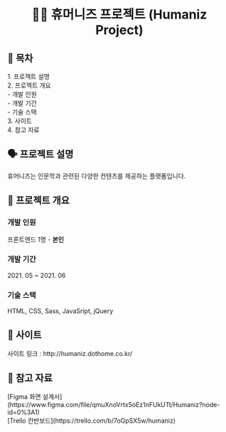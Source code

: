 <h1 style="text-align: center">🧑‍🏫 휴머니즈 프로젝트 (Humaniz Project)</h1>

<h2>🧭 목차</h2>
1. 프로젝트 설명 </br>
2. 프로젝트 개요 </br>
  - 개발 인원 </br>
  - 개발 기간 </br>
  - 기술 스택 </br>
3. 사이트 </br>
4. 참고 자료 </br>

<h2>🗣 프로젝트 설명</h2>
휴머니즈는 인문학과 관련된 다양한 컨텐츠를 제공하는 플랫폼입니다.

<h2>👀 프로젝트 개요</h2>
<h3>개발 인원</h3>
프론트엔드 1명 - <strong>본인</strong>
<h3>개발 기간</h3>
2021. 05 ~ 2021. 06
<h3>기술 스택</h3>
HTML, CSS, Sass, JavaSript, jQuery

<h2>🔗 사이트</h2>
사이트 링크 : http://humaniz.dothome.co.kr/

<h2>📃 참고 자료</h2>
[Figma 화면 설계서](https://www.figma.com/file/qmuXnoVrtx5oEz1nFUkUTt/Humaniz?node-id=0%3A1) </br>
[Trello 칸반보드](https://trello.com/b/7oGpSX5w/humaniz)
